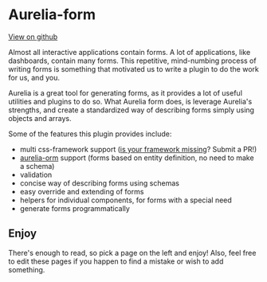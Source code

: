 # Aurelia-form

[View on github](https://github.com/spoonx/aurelia-form)

Almost all interactive applications contain forms. A lot of applications, like dashboards, contain many forms. This repetitive, mind-numbing process of writing forms is something that motivated us to write a plugin to do the work for us, and you.

Aurelia is a great tool for generating forms, as it provides a lot of useful utilities and plugins to do so. What Aurelia form does, is leverage Aurelia's strengths, and create a standardized way of describing forms simply using objects and arrays.

Some of the features this plugin provides include:

- multi css-framework support ([is your framework missing](https://github.com/SpoonX/aurelia-form/tree/master/src/component/framework)? Submit a PR!)
- [aurelia-orm](aurelia-orm.spoonx.org) support (forms based on entity definition, no need to make a schema)
- validation
- concise way of describing forms using schemas
- easy override and extending of forms
- helpers for individual components, for forms with a special need
- generate forms programmatically

## Enjoy

There's enough to read, so pick a page on the left and enjoy! Also, feel free to edit these pages if you happen to find a mistake or wish to add something.
